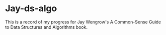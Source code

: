 # Jay-ds-algo

This is a record of my progress for Jay Wengrow's A Common-Sense Guide to Data Structures and Algorithms book.
